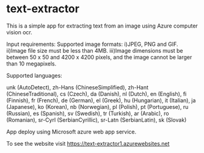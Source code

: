 # text-extractor
This is a simple app for extracting text from an image using Azure computer vision ocr.


Input requirements:
Supported image formats: i)JPEG, PNG and GIF.
ii)Image file size must be less than 4MB.
iii)Image dimensions must be between 50 x 50 and 4200 x 4200 pixels, and the image cannot be larger than 10 megapixels.

Supported languages:

unk (AutoDetect),
zh-Hans (ChineseSimplified),
zh-Hant (ChineseTraditional),
cs (Czech),
da (Danish),
nl (Dutch),
en (English),
fi (Finnish),
fr (French),
de (German),
el (Greek),
hu (Hungarian),
it (Italian),
ja (Japanese),
ko (Korean),
nb (Norwegian),
pl (Polish),
pt (Portuguese),
ru (Russian),
es (Spanish),
sv (Swedish),
tr (Turkish),
ar (Arabic),
ro (Romanian),
sr-Cyrl (SerbianCyrillic),
sr-Latn (SerbianLatin),
sk (Slovak)

App deploy using Microsoft azure web app service.

To see the website visit https://text-extractor1.azurewebsites.net
